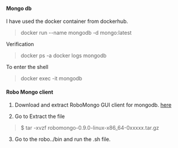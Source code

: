 #### Mongo db

I have used the docker container from dockerhub.

> docker run --name mongodb -d mongo:latest

Verification

> docker ps -a 
> docker logs mongodb


To enter the shell

> docker exec -it mongodb



#### Robo Mongo client

1. Download and extract RoboMongo GUI client for mongodb.
   [here](https://robomongo.org/download)
   
2. Go to Extract the file
  > $ tar -xvzf robomongo-0.9.0-linux-x86_64-0xxxxx.tar.gz
  
3. Go to the robo../bin and run the .sh file.


